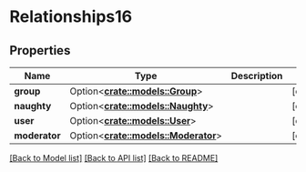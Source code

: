 # Relationships16

## Properties

Name | Type | Description | Notes
------------ | ------------- | ------------- | -------------
**group** | Option<[**crate::models::Group**](group.md)> |  | [optional]
**naughty** | Option<[**crate::models::Naughty**](naughty.md)> |  | [optional]
**user** | Option<[**crate::models::User**](user.md)> |  | [optional]
**moderator** | Option<[**crate::models::Moderator**](moderator.md)> |  | [optional]

[[Back to Model list]](../README.md#documentation-for-models) [[Back to API list]](../README.md#documentation-for-api-endpoints) [[Back to README]](../README.md)


